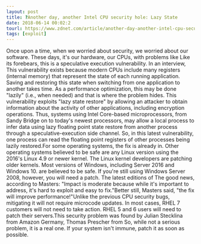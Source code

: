 ```yaml
---
layout: post
title: ?Another day, another Intel CPU security hole: Lazy State
date: 2018-06-14 00:02:2
tourl: https://www.zdnet.com/article/another-day-another-intel-cpu-security-hole-lazy-state/
tags: [exploit]
---
```

Once upon a time, when we worried about security, we worried about our software. These days, it's our hardware, our CPUs, with problems like Like its forebears, this is a speculative execution vulnerability. In an interview, This vulnerability exists because modern CPUs include many registers (internal memory) that represent the state of each running application. Saving and restoring this state when switching from one application to another takes time. As a performance optimization, this may be done "lazily" (i.e., when needed) and that is where the problem hides. This vulnerability exploits "lazy state restore" by allowing an attacker to obtain information about the activity of other applications, including encryption operations. Thus, systems using Intel Core-based microprocessors, from Sandy Bridge on to today's newest processors, may allow a local process to infer data using lazy floating point state restore from another process through a speculative-execution side channel. So, in this latest vulnerability, one process can read the floating point registers of other processes being lazily restored.For some operating systems, the fix is already in. Other operating systems believed to be safe are any Linux version using the 2016's Linux 4.9 or newer kernel. The Linux kernel developers are patching older kernels. Most versions of Windows, including Server 2016 and Windows 10. are believed to be safe. If you're still using Windows Server 2008, however, you will need a patch. The latest editions of The good news, according to Masters: "Impact is moderate because while it's important to address, it's hard to exploit and easy to fix."Better still, Masters said, "the fix will improve performance!"Unlike the previous CPU security bugs, mitigating it will not require microcode updates. In most cases, RHEL 7 customers will not need to take action. RHEL 5 and 6 users will need to patch their servers.This security problem was found by Julian Stecklina from Amazon Germany, Thomas Prescher from So, while not a serious problem, it is a real one. If your system isn't immune, patch it as soon as possible. 